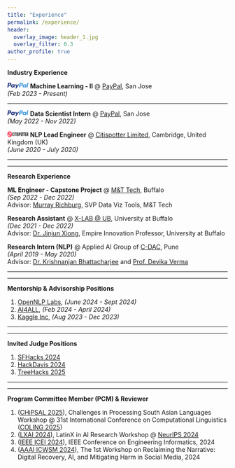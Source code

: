 ```yaml
---
title: "Experience"
permalink: /experience/
header:
  overlay_image: header_1.jpg
  overlay_filter: 0.3
author_profile: true
---
```

<b>Industry Experience</b>

<img src = "/images/paypal_logo.png" width="48" height="13">   <b>Machine Learning - II</b> @ <a href="https://www.linkedin.com/company/paypal"> PayPal</a>, San Jose <br>
<i>(Feb 2023 - Present)</i><br>

___

<img src = "/images/paypal_logo.png" width="48" height="13">   <b>Data Scientist Intern</b> @ <a href="https://www.linkedin.com/company/paypal"> PayPal</a>, San Jose <br>
<i>(May 2022 - Nov 2022)</i><br>

<img src = "/images/citispotter.webp" width="48" height="13">   <b>NLP Lead Engineer</b> @ <a href="http://citispotter.com/"> Citispotter Limited</a>, Cambridge, United Kingdom (UK)<br>
<i>(June 2020 - July 2020)</i><br>

---
---

<b>Research Experience</b>

<b>ML Engineer - Capstone Project</b> @ <a href="https://www3.mtb.com/careers/technology-careers"> M&T Tech</a>, Buffalo <br>
<i>(Sep 2022 - Dec 2022)</i><br> 
Advisor: [Murray Richburg](https://www.linkedin.com/in/murrayrichburg/), SVP Data Viz Tools, M&T Tech<br>

<b>Research Assistant</b> @ <a href="https://www.xlab-ub.com/home"> X-LAB @ UB</a>, University at Buffalo<br>
<i>(Dec 2021 - Dec 2022)</i><br> 
Advisor: [Dr. Jinjun Xiong](https://www.xlab-ub.com/home), Empire Innovation Professor, University at Buffalo <br>

<b>Research Intern (NLP)</b> @ Applied AI Group of <a href="https://www.cdac.in/">C-DAC</a>, Pune<br>
<i>(April 2019 - May 2020)</i><br>
Advisor: [Dr. Krishnanjan Bhattacharjee](https://www.linkedin.com/in/dr-krishnanjan-bhattacharjee-b1852141/) and [Prof. Devika Verma](https://www.linkedin.com/in/devikaverma/)

---
---

<b>Mentorship & Advisorship Positions</b>

1. [OpenNLP Labs](https://www.linkedin.com/company/opennlp/), <i>(June 2024 - Sept 2024)</i><br>
2. [AI4ALL](https://ai-4-all.org/), <i>(Feb 2024 - April 2024)</i><br> 
3. [Kaggle Inc](https://www.kaggle.com/kagglex), <i>(Aug 2023 - Dec 2023)</i><br> 

---
---

<b>Invited Judge Positions</b>

1. [SFHacks 2024](https://www.linkedin.com/posts/paritoshkatre_sfhacks-sfbayarea-hackathon-activity-7183160116278407168-g7_G?utm_source=share&utm_medium=member_desktop)<br>
2. [HackDavis 2024](https://2024.hackdavis.io/)<br>
3. [TreeHacks 2025](https://www.treehacks.com/)<br>

---
---

<b>Program Committee Member (PCM) & Reviewer</b>

1. ([CHiPSAL 2025](https://aclanthology.org/2025.chipsal-1.pdf)), Challenges in Processing South Asian Languages Workshop @ 31st International Conference on Computational Linguistics ([COLING 2025](https://coling2025.org/))<br>
2. ([LXAI 2024](https://www.latinxinai.org/neurips-2024)), LatinX in AI Research Workshop @ [NeurIPS 2024](https://neurips.cc/)<br>
3. ([IEEE ICEI 2024](https://easychair.org/cfp/ICEI-2024)), IEEE Conference on Engineering Informatics, 2024
4. ([AAAI ICWSM 2024](https://sites.google.com/view/reclaiming-the-narrative/home?authuser=0)), The 1st Workshop on Reclaiming the Narrative: Digital Recovery, AI, and Mitigating Harm in Social Media, 2024



